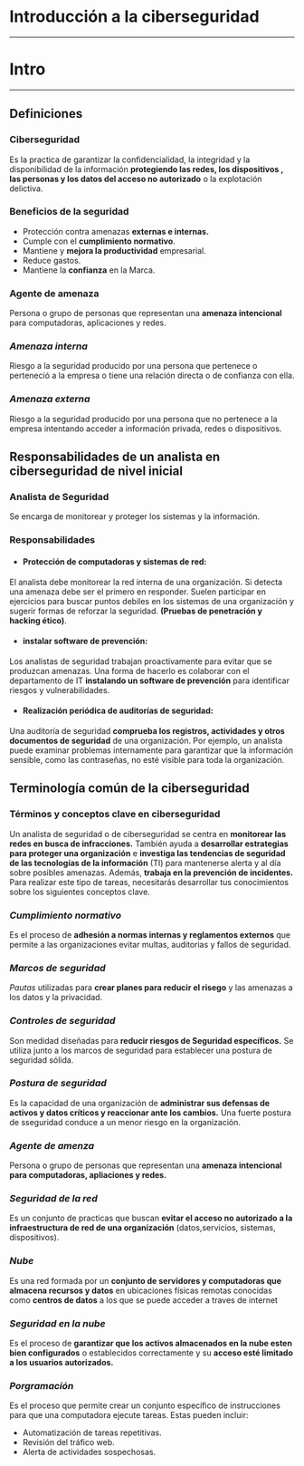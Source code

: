 # Introducción a la ciberseguridad
---

# Intro
___

## Definiciones

### Ciberseguridad

Es la practica de garantizar la confidencialidad, la integridad y la disponibilidad de la información **protegiendo las redes, los dispositivos , las personas y los datos del acceso no autorizado** o la explotación delictiva. 

### Beneficios de la seguridad
- Protección contra amenazas **externas e internas.**
- Cumple con el **cumplimiento normativo**.
- Mantiene y **mejora la productividad** empresarial.
- Reduce gastos.
- Mantiene la **confianza** en la Marca.


### Agente de amenaza
Persona o grupo de personas que representan una **amenaza intencional** para computadoras, aplicaciones y redes.

 ### *Amenaza interna*
Riesgo a la seguridad producido por una persona que pertenece o perteneció a la empresa o tiene una relación directa o de confianza con ella. 

### *Amenaza externa*
Riesgo a la seguridad producido por una persona que no pertenece a la empresa intentando acceder a información privada, redes o dispositivos.

## Responsabilidades de un analista en ciberseguridad de nivel inicial

### Analista de Seguridad
Se encarga de monitorear y proteger los sistemas y la información.

### Responsabilidades
- #### Protección de computadoras y sistemas de red:
El analista debe monitorear la red interna de una organización. Si detecta una amenaza debe ser el primero en responder. Suelen participar en ejercicios para buscar puntos debiles en los sistemas de una organización y sugerir formas de reforzar la seguridad. **(Pruebas de penetración y hacking ético)**.

- #### instalar software de prevención:
Los analistas de seguridad trabajan proactivamente para evitar que se produzcan amenazas. Una forma de hacerlo es colaborar con el departamento de IT **instalando un software de prevención** para identificar riesgos y vulnerabilidades.

- #### Realización periódica de auditorías de seguridad:
Una auditoría de seguridad **comprueba los registros, actividades y otros documentos de seguridad** de una organización. Por ejemplo, un analista puede examinar problemas internamente para garantizar que la información sensible, como las contraseñas, no esté visible para toda la organización.

## Terminología común de la ciberseguridad

### Términos y conceptos clave en ciberseguridad
Un analista de seguridad o de ciberseguridad se centra en **monitorear las redes en busca de infracciones.** También ayuda a **desarrollar estrategias para proteger una organización** e **investiga las tendencias de seguridad de las tecnologías de la información** (TI) para mantenerse alerta y al día sobre posibles amenazas. Además, **trabaja en la prevención de incidentes.** Para realizar este tipo de tareas, necesitarás desarrollar tus conocimientos sobre los siguientes conceptos clave. 

### ***Cumplimiento normativo***
Es el proceso de **adhesión a normas internas y reglamentos externos** que permite a las organizaciones evitar multas, auditorias y fallos de seguridad.

### ***Marcos de seguridad***
*Pautas* utilizadas para **crear planes para reducir el risego** y las amenazas a los datos y la privacidad. 

### ***Controles de seguridad***
Son medidad diseñadas para **reducir riesgos de Seguridad específicos.** Se utiliza junto a los marcos de seguridad para establecer una postura de seguridad sólida.

### ***Postura de seguridad***
Es la capacidad de una organización de **administrar sus defensas de activos y datos críticos y reaccionar ante los cambios.** Una fuerte postura de sseguridad conduce a un menor riesgo en la organización.

### ***Agente de amenza***
Persona o grupo de personas que representan una **amenaza intencional para computadoras, apliaciones y redes.**

### ***Seguridad de la red***
Es un conjunto de practicas que buscan **evitar el acceso no autorizado a la infraestructura de red de una organización** (datos,servicios, sistemas, dispositivos).

### ***Nube***
Es una red formada por un **conjunto de servidores y computadoras que almacena recursos y datos** en ubicaciones físicas remotas conocidas como **centros de datos** a los que se puede acceder a traves de internet

### ***Seguridad en la nube***
Es el proceso de **garantizar que los activos almacenados en la nube esten bien configurados** o establecidos correctamente y su **acceso esté limitado a los usuarios autorizados.**

### ***Porgramación***
Es el proceso que permite crear un conjunto específico de instrucciones para que una computadora ejecute tareas. Estas pueden incluir:

- Automatización de tareas repetitivas.
- Revisión del tráfico web.
- Alerta de actividades sospechosas.





